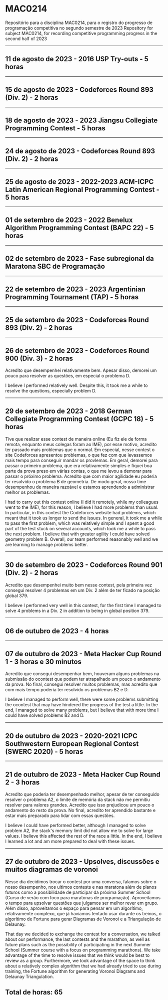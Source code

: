 # MAC0214
Repositório para a disciplina MAC0214, para o registro do progresso de programação competitiva no segundo semestre de 2023
Repository for subject MAC0214, for recording competitive programming progress in the second half of 2023

----

## 11 de agosto de 2023 - 2016 USP Try-outs - 5 horas

----

## 15 de agosto de 2023 - Codeforces Round 893 (Div. 2) - 2 horas

----

## 18 de agosto de 2023 - 2023 Jiangsu Collegiate Programming Contest - 5 horas

----

## 24 de agosto de 2023 - Codeforces Round 893 (Div. 2) - 2 horas

----

## 25 de agosto de 2023 - 2022-2023 ACM-ICPC Latin American Regional Programming Contest - 5 horas

----

## 01 de setembro de 2023 - 2022 Benelux Algorithm Programming Contest (BAPC 22) - 5 horas

----

## 02 de setembro de 2023 - Fase subregional da Maratona SBC de Programação

----

## 22 de setembro de 2023 - 2023 Argentinian Programming Tournament (TAP) - 5 horas

----

## 25 de setembro de 2023 - Codeforces Round 893 (Div. 2) - 2 horas

----

## 26 de setembro de 2023 - Codeforces Round 900 (Div. 3) - 2 horas

Acredito que desempenhei relativamente bem. Apesar disso, demorei um pouco para resolver as questões, em especial o problema D.

I believe I performed relatively well. Despite this, it took me a while to resolve the questions, especially problem D.

----

## 29 de setembro de 2023 - 2018 German Collegiate Programming Contest (GCPC 18) - 5 horas

Tive que realizar esse contest de maneira online (Eu fiz ele de forma remota, enquanto meus colegas foram ao IME), por esse motivo, acredito ter passado mais problemas que o normal. Em especial, nesse contest o site Codeforces apresentou problemas, o que fez com que levassemos mais tempo para conseguir mandar os provlemas. Em geral, demorei para passar o primeiro problema, que era relativamente simples e fiquei boa parte da prova preso em várias contas, o que me levou a demorar para passar o próximo problema. Acredito que com maior agilidade eu poderia ter resolvido o problema B de geometria. De modo geral, nosso time desempenhou de maneira razoável e estamos aprendendo a administrar melhor os problemas. 

I had to carry out this contest online (I did it remotely, while my colleagues went to the IME), for this reason, I believe I had more problems than usual. In particular, in this contest the Codeforces website had problems, which meant that it took us longer to send the issues. In general, it took me a while to pass the first problem, which was relatively simple and I spent a good part of the test stuck on several accounts, which took me a while to pass the next problem. I believe that with greater agility I could have solved geometry problem B. Overall, our team performed reasonably well and we are learning to manage problems better.

----

## 30 de setembro de 2023 - Codeforces Round 901 (Div. 2) - 2 horas

Acredito que desempenhei muito bem nesse contest, pela primeira vez consegui resolver 4 problemas em um Div. 2 além de ter ficado na posição global 379.

I believe I performed very well in this contest, for the first time I managed to solve 4 problems in a Div. 2 in addition to being in global position 379.

----

## 06 de outubro de 2023 - 4 horas

----

## 07 de outubro de 2023 - Meta Hacker Cup Round 1 - 3 horas e 30 minutos

Acredito que consegui desempenhar bem, houveram alguns problemas na submissão do ocontest que podem ter atrapalhado um pouco o andamento da prova. No final, consegui resolver muitos problemas, mas acredito que com mais tempo poderia ter resolvido os problemas B2 e D.

I believe I managed to perform well, there were some problems submitting the ocontest that may have hindered the progress of the test a little. In the end, I managed to solve many problems, but I believe that with more time I could have solved problems B2 and D.

----

## 20 de outubro de 2023 - 2020-2021 ICPC Southwestern European Regional Contest (SWERC 2020) - 5 horas
----

## 21 de outubro de 2023 - Meta Hacker Cup Round 2 - 3 horas

Acredito que poderia ter desempenhado melhor, apesar de ter conseguido resolver o problema A2, o limite de memória da stack não me permitiu resolver para valores grandes. Acredito que isso prejudicou um pouco o andamento do resto da prova. No final, acredito ter aprendido bastante e estar mais preparado para lidar com essas questões.

I believe I could have performed better, although I managed to solve problem A2, the stack's memory limit did not allow me to solve for large values. I believe this affected the rest of the race a little. In the end, I believe I learned a lot and am more prepared to deal with these issues.

----

## 27 de outubro de 2023 - Upsolves, discussões e muitos diagramas de voronoi
Nesse dia decidimos trocar o contest por uma conversa, falamos sobre o nosso desempenho, nos ultimos contests e nas maratona além de planos futuros como a possibilidade de participar da próxima Summer School (Curso de verão com foco para maratonas de programação). Aproveitamos o tempo para upsolvar questões que julgamos ser melhor rever em grupo. Além disso, aproveitamos o espaço para pensar em um algorítimo, relativamente complexo, que já haviamos tentado usar durante os treinos, o algorítimo de Fortune para gerar Diagramas de Voronoi e a Triangulação de Delaunay.

That day we decided to exchange the contest for a conversation, we talked about our performance, the last contests and the marathon, as well as future plans such as the possibility of participating in the next Summer School (Summer course with a focus on programming marathons). We take advantage of the time to resolve issues that we think would be best to review as a group. Furthermore, we took advantage of the space to think about a relatively complex algorithm that we had already tried to use during training, the Fortune algorithm for generating Voronoi Diagrams and Delaunay Triangulation.


## Total de horas: 65
